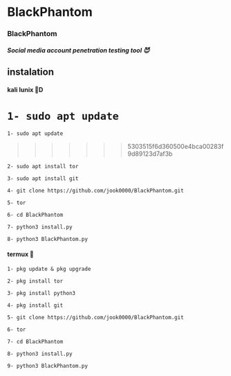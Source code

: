 # BlackPhantom

### BlackPhantom
##### Social media account penetration testing tool 😈

## instalation 

#### kali lunix 🤖D
```1- sudo apt update```
=======
```1- sudo apt update```
>>>>>>> 5303515f6d360500e4bca00283f9d89123d7af3b

```2- sudo apt install tor```

```3- sudo apt install git```  

```4- git clone https://github.com/jook0000/BlackPhantom.git```

```5- tor```

```6- cd BlackPhantom```

```7- python3 install.py ```

```8- python3 BlackPhantom.py```
#### termux 🤖
```1- pkg update & pkg upgrade```

```2- pkg install tor```

```3- pkg install python3```

```4- pkg install git```

```5- git clone https://github.com/jook0000/BlackPhantom.git```

```6- tor```

```7- cd BlackPhantom```

```8- python3 install.py```

```9- python3 BlackPhantom.py```
